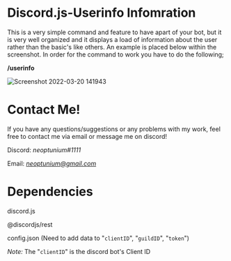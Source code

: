 # Discord.js-Userinfo Infomration

This is a very simple command and feature to have apart of your bot, but it is very well organized and it displays a load of information about the user rather than the basic's like others. An example is placed below within the screenshot. In order for the command to work you have to do the following;

**/userinfo**

![Screenshot 2022-03-20 141943](https://user-images.githubusercontent.com/53632681/159179093-0b67a448-9392-4a4f-a969-33593e905e1a.png)

# Contact Me!
 If you have any questions/suggestions or any problems with my work, feel free to contact me via email or message me on discord!

  Discord: *neoptunium#1111*

  Email: *neoptunium@gmail.com*

# Dependencies 
discord.js

@discordjs/rest

config.json (Need to add data to "`clientID`", "`guildID`", "`token`")

*Note:* The "`clientID`" is the discord bot's Client ID
